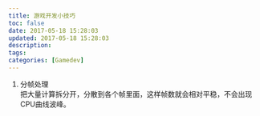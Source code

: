 ```yaml
---
title: 游戏开发小技巧
toc: false
date: 2017-05-18 15:28:03
updated: 2017-05-18 15:28:03
description:
tags:
categories: [Gamedev]
---
```


1. 分帧处理  
把大量计算拆分开，分散到各个帧里面，这样帧数就会相对平稳，不会出现CPU曲线波峰。  
